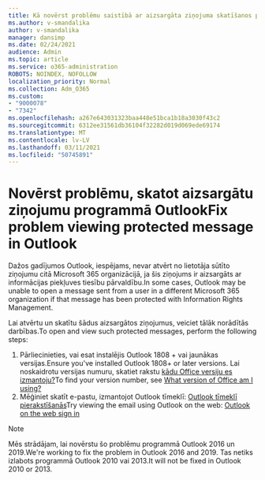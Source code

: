 ```yaml
---
title: Kā novērst problēmu saistībā ar aizsargāta ziņojuma skatīšanos programmā Outlook
ms.author: v-smandalika
author: v-smandalika
manager: dansimp
ms.date: 02/24/2021
audience: Admin
ms.topic: article
ms.service: o365-administration
ROBOTS: NOINDEX, NOFOLLOW
localization_priority: Normal
ms.collection: Adm_O365
ms.custom:
- "9000078"
- "7342"
ms.openlocfilehash: a267e643031323baa448e51bca1b18a3030f43c2
ms.sourcegitcommit: 6312ee31561db36104f32282d019d069ede69174
ms.translationtype: MT
ms.contentlocale: lv-LV
ms.lasthandoff: 03/11/2021
ms.locfileid: "50745891"
---
```

# <a name="fix-problem-viewing-protected-message-in-outlook"></a><span data-ttu-id="518a7-102">Novērst problēmu, skatot aizsargātu ziņojumu programmā Outlook</span><span class="sxs-lookup"><span data-stu-id="518a7-102">Fix problem viewing protected message in Outlook</span></span>

<span data-ttu-id="518a7-103">Dažos gadījumos Outlook, iespējams, nevar atvērt no lietotāja sūtīto ziņojumu citā Microsoft 365 organizācijā, ja šis ziņojums ir aizsargāts ar informācijas piekļuves tiesību pārvaldību.</span><span class="sxs-lookup"><span data-stu-id="518a7-103">In some cases, Outlook may be unable to open a message sent from a user in a different Microsoft 365 organization if that message has been protected with Information Rights Management.</span></span>

<span data-ttu-id="518a7-104">Lai atvērtu un skatītu šādus aizsargātos ziņojumus, veiciet tālāk norādītās darbības.</span><span class="sxs-lookup"><span data-stu-id="518a7-104">To open and view such protected messages, perform the following steps:</span></span>

1. <span data-ttu-id="518a7-105">Pārliecinieties, vai esat instalējis Outlook 1808 + vai jaunākas versijas.</span><span class="sxs-lookup"><span data-stu-id="518a7-105">Ensure you've installed Outlook 1808+ or later versions.</span></span> <span data-ttu-id="518a7-106">Lai noskaidrotu versijas numuru, skatiet rakstu [kādu Office versiju es izmantoju?](https://support.microsoft.com/office/about-office-what-version-of-office-am-i-using-932788b8-a3ce-44bf-bb09-e334518b8b19)</span><span class="sxs-lookup"><span data-stu-id="518a7-106">To find your version number, see [What version of Office am I using?](https://support.microsoft.com/office/about-office-what-version-of-office-am-i-using-932788b8-a3ce-44bf-bb09-e334518b8b19)</span></span>
2. <span data-ttu-id="518a7-107">Mēģiniet skatīt e-pastu, izmantojot Outlook tīmeklī: [Outlook tīmeklī pierakstīšanās](https://outlook.office365.com/mail/inbox)</span><span class="sxs-lookup"><span data-stu-id="518a7-107">Try viewing the email using Outlook on the web: [Outlook on the web sign in](https://outlook.office365.com/mail/inbox)</span></span>

> [!NOTE]
> <span data-ttu-id="518a7-108">Mēs strādājam, lai novērstu šo problēmu programmā Outlook 2016 un 2019.</span><span class="sxs-lookup"><span data-stu-id="518a7-108">We're working to fix the problem in Outlook 2016 and 2019.</span></span> <span data-ttu-id="518a7-109">Tas netiks izlabots programmā Outlook 2010 vai 2013.</span><span class="sxs-lookup"><span data-stu-id="518a7-109">It will not be fixed in Outlook 2010 or 2013.</span></span>
